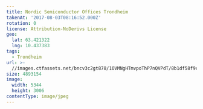 ```yaml
---
title: Nordic Semiconductor Offices Trondheim
takenAt: '2017-08-03T08:16:52.000Z'
rotation: 0
license: Attribution-NoDerivs License
geo:
  lat: 63.421322
  lng: 10.437383
tags:
  - Trondheim
url: >-
  //images.ctfassets.net/bncv3c2gt878/1OVMNgHTmvpoThP7nQVPdT/8b1df58f9c4af85646ca4569c970f744/nordic-semiconductor-offices-trondheim_36407780905_o
size: 4893154
image:
  width: 5344
  height: 3006
contentType: image/jpeg
---
```


